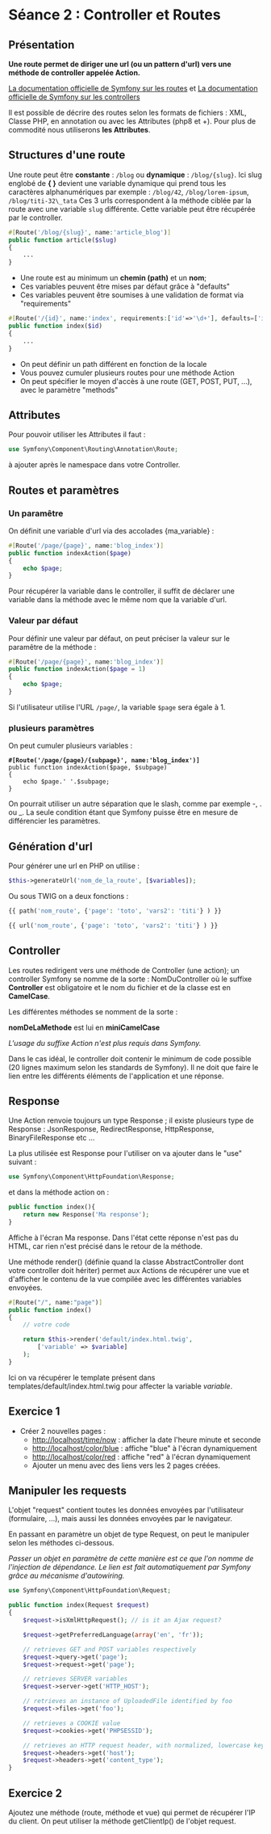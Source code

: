# Séance 2 : Controller et Routes

## Présentation

**Une route permet de diriger une url (ou un pattern d'url) vers une méthode de controller appelée Action.**

[La documentation officielle de Symfony sur les routes](https://symfony.com/doc/current/routing.html) et [La documentation officielle de Symfony sur les controllers](https://symfony.com/doc/current/controller.html)

Il est possible de décrire des routes selon les formats de fichiers : XML, Classe PHP, en annotation ou avec les Attributes (php8 et +). Pour plus de commodité nous utiliserons **les Attributes**.

## Structures d'une route

Une route peut être **constante** : `/blog` ou **dynamique** : `/blog/{slug}`. Ici slug englobé de **{ }** devient une variable dynamique qui prend tous les caractères alphanumériques par exemple : `/blog/42`, `/blog/lorem-ipsum`, `/blog/titi-32\_tata` Ces 3 urls correspondent à la méthode ciblée par la route avec une variable `slug` différente. Cette variable peut être récupérée par le controller.

```php
#[Route('/blog/{slug}', name:'article_blog')]
public function article($slug)
{
    ...
}
```

* Une route est au minimum un **chemin (path)** et un **nom**;
* Ces variables peuvent être mises par défaut grâce à "defaults"
* Ces variables peuvent être soumises à une validation de format via "requirements"

```php
#[Route('/{id}', name:'index', requirements:['id'=>'\d+'], defaults=['id'=>1])]
public function index($id)
{
    ...
}
```

* On peut définir un path différent en fonction de la locale
* Vous pouvez cumuler plusieurs routes pour une méthode Action
* On peut spécifier le moyen d'accès à une route (GET, POST, PUT, ...), avec le paramètre "methods"

## Attributes

Pour pouvoir utiliser les Attributes il faut :

```php
use Symfony\Component\Routing\Annotation\Route;
```

à ajouter après le namespace dans votre Controller.

## Routes et paramètres

### Un paramêtre

On définit une variable d'url via des accolades {ma\_variable} :

```php
#[Route('/page/{page}', name:'blog_index')]
public function indexAction($page)
{
    echo $page;
}
```

Pour récupérer la variable dans le controller, il suffit de déclarer une variable dans la méthode avec le même nom que la variable d'url.

### Valeur par défaut

Pour définir une valeur par défaut, on peut préciser la valeur sur le paramêtre de la méthode :

```php
#[Route('/page/{page}', name:'blog_index')]
public function indexAction($page = 1)
{
    echo $page;
}
```

Si l'utilisateur utilise l'URL `/page/`, la variable `$page` sera égale à 1.

### plusieurs paramètres

On peut cumuler plusieurs variables :

<pre class="language-php"><code class="lang-php"><strong>#[Route('/page/{page}/{subpage}', name:'blog_index')]
</strong>public function indexAction($page, $subpage)
{
    echo $page.' '.$subpage;
}</code></pre>

On pourrait utiliser un autre séparation que le slash, comme par exemple -, . ou \_. La seule condition étant que Symfony puisse être en mesure de différencier les paramètres.

## Génération d'url

Pour générer une url en PHP on utilise :

```php
$this->generateUrl('nom_de_la_route', [$variables]);
```

Ou sous TWIG on a deux fonctions :

```php
{{ path('nom_route', {'page': 'toto', 'vars2': 'titi'} ) }}

{{ url('nom_route', {'page': 'toto', 'vars2': 'titi'} ) }}
```

## Controller

Les routes redirigent vers une méthode de Controller (une action); un controller Symfony se nomme de la sorte : NomDuController où le suffixe **Controller** est obligatoire et le nom du fichier et de la classe est en **CamelCase**.

Les différentes méthodes se nomment de la sorte :

**nomDeLaMethode** est lui en **miniCamelCase**

_L'usage du suffixe Action n'est plus requis dans Symfony._

Dans le cas idéal, le controller doit contenir le minimum de code possible (20 lignes maximum selon les standards de Symfony). Il ne doit que faire le lien entre les différents éléments de l'application et une réponse.

## Response

Une Action renvoie toujours un type Response ; il existe plusieurs type de Response : JsonResponse, RedirectResponse, HttpResponse, BinaryFileResponse etc ...

La plus utilisée est Response pour l'utiliser on va ajouter dans le "use" suivant :

```php
use Symfony\Component\HttpFoundation\Response;
```

et dans la méthode action on :

```php
public function index(){
    return new Response('Ma response');
}
```

Affiche à l'écran Ma response. Dans l'état cette réponse n'est pas du HTML, car rien n'est précisé dans le retour de la méthode.

Une méthode render() (définie quand la classe AbstractController dont votre controller doit hériter) permet aux Actions de récupérer une vue et d'afficher le contenu de la vue compilée avec les différentes variables envoyées.

```php
#[Route("/", name:"page")]
public function index() 
{
    // votre code

    return $this->render('default/index.html.twig', 
        ['variable' => $variable]
    );
}
```

Ici on va récupérer le template présent dans templates/default/index.html.twig pour affecter la variable _variable_.

## Exercice 1

* Créer 2 nouvelles pages :
  * [http://localhost/time/now](http://localhost/time/now) : afficher la date l'heure minute et seconde
  * [http://localhost/color/blue](http://localhost/color/blue) : affiche "blue" à l'écran dynamiquement
  * [http://localhost/color/red](http://localhost/color/red) : affiche "red" à l'écran dynamiquement
  * Ajouter un menu avec des liens vers les 2 pages créées.

## Manipuler les requests

L'objet "request" contient toutes les données envoyées par l'utilisateur (formulaire, ...), mais aussi les données envoyées par le navigateur.

En passant en paramètre un objet de type Request, on peut le manipuler selon les méthodes ci-dessous.

_Passer un objet en paramètre de cette manière est ce que l'on nomme de l'injection de dépendance. Le lien est fait automatiquement par Symfony grâce au mécanisme d'autowiring._

```php
use Symfony\Component\HttpFoundation\Request;

public function index(Request $request)
{
    $request->isXmlHttpRequest(); // is it an Ajax request?

    $request->getPreferredLanguage(array('en', 'fr'));

    // retrieves GET and POST variables respectively
    $request->query->get('page');
    $request->request->get('page');

    // retrieves SERVER variables
    $request->server->get('HTTP_HOST');

    // retrieves an instance of UploadedFile identified by foo
    $request->files->get('foo');

    // retrieves a COOKIE value
    $request->cookies->get('PHPSESSID');

    // retrieves an HTTP request header, with normalized, lowercase keys
    $request->headers->get('host');
    $request->headers->get('content_type');
}
```

## Exercice 2

Ajoutez une méthode (route, méthode et vue) qui permet de récupérer l'IP du client. On peut utiliser la méthode getClientIp() de l'objet request.
